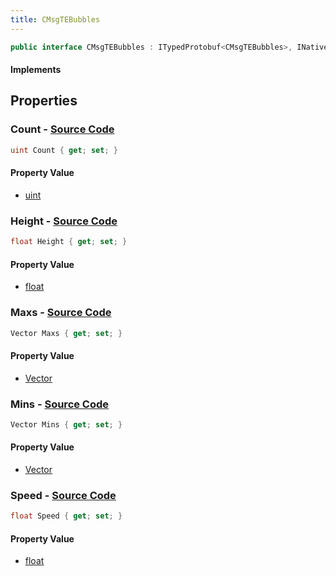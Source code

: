 ```yaml
---
title: CMsgTEBubbles
---
```


```csharp
public interface CMsgTEBubbles : ITypedProtobuf<CMsgTEBubbles>, INativeHandle, INetMessage<CMsgTEBubbles>, IDisposable
```

#### Implements

## Properties

### **Count** - [Source Code](https://github.com/swiftly-solution/swiftlys2/blob/main/managed/src/SwiftlyS2.Generated/Protobufs/Interfaces/CMsgTEBubbles.cs#L27)

```csharp
uint Count { get; set; }
```

#### Property Value

- [uint](https://learn.microsoft.com/dotnet/api/system.uint32)

### **Height** - [Source Code](https://github.com/swiftly-solution/swiftlys2/blob/main/managed/src/SwiftlyS2.Generated/Protobufs/Interfaces/CMsgTEBubbles.cs#L24)

```csharp
float Height { get; set; }
```

#### Property Value

- [float](https://learn.microsoft.com/dotnet/api/system.single)

### **Maxs** - [Source Code](https://github.com/swiftly-solution/swiftlys2/blob/main/managed/src/SwiftlyS2.Generated/Protobufs/Interfaces/CMsgTEBubbles.cs#L21)

```csharp
Vector Maxs { get; set; }
```

#### Property Value

- [Vector](/docs/api/shared/natives/vector)

### **Mins** - [Source Code](https://github.com/swiftly-solution/swiftlys2/blob/main/managed/src/SwiftlyS2.Generated/Protobufs/Interfaces/CMsgTEBubbles.cs#L18)

```csharp
Vector Mins { get; set; }
```

#### Property Value

- [Vector](/docs/api/shared/natives/vector)

### **Speed** - [Source Code](https://github.com/swiftly-solution/swiftlys2/blob/main/managed/src/SwiftlyS2.Generated/Protobufs/Interfaces/CMsgTEBubbles.cs#L30)

```csharp
float Speed { get; set; }
```

#### Property Value

- [float](https://learn.microsoft.com/dotnet/api/system.single)


